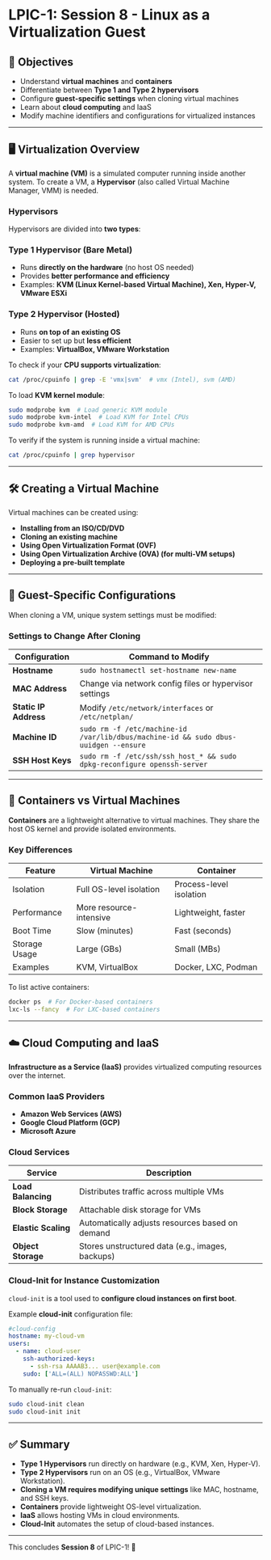 # LPIC-1: Session 8 - Linux as a Virtualization Guest

## 📌 Objectives
- Understand **virtual machines** and **containers**
- Differentiate between **Type 1 and Type 2 hypervisors**
- Configure **guest-specific settings** when cloning virtual machines
- Learn about **cloud computing** and IaaS
- Modify machine identifiers and configurations for virtualized instances

---

## 🖥️ Virtualization Overview
A **virtual machine (VM)** is a simulated computer running inside another system. To create a VM, a **Hypervisor** (also called Virtual Machine Manager, VMM) is needed.

### **Hypervisors**
Hypervisors are divided into **two types**:

### **Type 1 Hypervisor (Bare Metal)**
- Runs **directly on the hardware** (no host OS needed)
- Provides **better performance and efficiency**
- Examples: **KVM (Linux Kernel-based Virtual Machine), Xen, Hyper-V, VMware ESXi**

### **Type 2 Hypervisor (Hosted)**
- Runs **on top of an existing OS**
- Easier to set up but **less efficient**
- Examples: **VirtualBox, VMware Workstation**

To check if your **CPU supports virtualization**:
```bash
cat /proc/cpuinfo | grep -E 'vmx|svm'  # vmx (Intel), svm (AMD)
```

To load **KVM kernel module**:
```bash
sudo modprobe kvm  # Load generic KVM module
sudo modprobe kvm-intel  # Load KVM for Intel CPUs
sudo modprobe kvm-amd  # Load KVM for AMD CPUs
```

To verify if the system is running inside a virtual machine:
```bash
cat /proc/cpuinfo | grep hypervisor
```

---

## 🛠️ Creating a Virtual Machine
Virtual machines can be created using:
- **Installing from an ISO/CD/DVD**
- **Cloning an existing machine**
- **Using Open Virtualization Format (OVF)**
- **Using Open Virtualization Archive (OVA) (for multi-VM setups)**
- **Deploying a pre-built template**

---

## 🔧 Guest-Specific Configurations
When cloning a VM, unique system settings must be modified:

### **Settings to Change After Cloning**
| Configuration | Command to Modify |
|--------------|------------------|
| **Hostname** | `sudo hostnamectl set-hostname new-name` |
| **MAC Address** | Change via network config files or hypervisor settings |
| **Static IP Address** | Modify `/etc/network/interfaces` or `/etc/netplan/` |
| **Machine ID** | `sudo rm -f /etc/machine-id /var/lib/dbus/machine-id && sudo dbus-uuidgen --ensure` |
| **SSH Host Keys** | `sudo rm -f /etc/ssh/ssh_host_* && sudo dpkg-reconfigure openssh-server` |

---

## 🛑 Containers vs Virtual Machines
**Containers** are a lightweight alternative to virtual machines. They share the host OS kernel and provide isolated environments.

### **Key Differences**
| Feature | Virtual Machine | Container |
|---------|---------------|-----------|
| Isolation | Full OS-level isolation | Process-level isolation |
| Performance | More resource-intensive | Lightweight, faster |
| Boot Time | Slow (minutes) | Fast (seconds) |
| Storage Usage | Large (GBs) | Small (MBs) |
| Examples | KVM, VirtualBox | Docker, LXC, Podman |

To list active containers:
```bash
docker ps  # For Docker-based containers
lxc-ls --fancy  # For LXC-based containers
```

---

## ☁️ Cloud Computing and IaaS
**Infrastructure as a Service (IaaS)** provides virtualized computing resources over the internet.

### **Common IaaS Providers**
- **Amazon Web Services (AWS)**
- **Google Cloud Platform (GCP)**
- **Microsoft Azure**

### **Cloud Services**
| Service | Description |
|---------|-------------|
| **Load Balancing** | Distributes traffic across multiple VMs |
| **Block Storage** | Attachable disk storage for VMs |
| **Elastic Scaling** | Automatically adjusts resources based on demand |
| **Object Storage** | Stores unstructured data (e.g., images, backups) |

### **Cloud-Init for Instance Customization**
`cloud-init` is a tool used to **configure cloud instances on first boot**.

Example **cloud-init** configuration file:
```yaml
#cloud-config
hostname: my-cloud-vm
users:
  - name: cloud-user
    ssh-authorized-keys:
      - ssh-rsa AAAAB3... user@example.com
    sudo: ['ALL=(ALL) NOPASSWD:ALL']
```

To manually re-run `cloud-init`:
```bash
sudo cloud-init clean
sudo cloud-init init
```

---

## ✅ Summary
- **Type 1 Hypervisors** run directly on hardware (e.g., KVM, Xen, Hyper-V).
- **Type 2 Hypervisors** run on an OS (e.g., VirtualBox, VMware Workstation).
- **Cloning a VM requires modifying unique settings** like MAC, hostname, and SSH keys.
- **Containers** provide lightweight OS-level virtualization.
- **IaaS** allows hosting VMs in cloud environments.
- **Cloud-Init** automates the setup of cloud-based instances.

---

This concludes **Session 8** of LPIC-1! 🚀